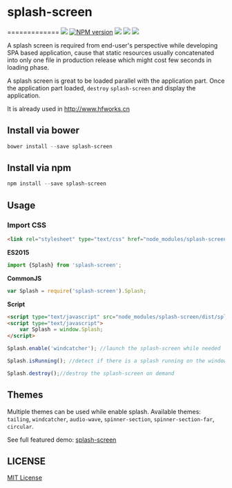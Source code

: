 # splash-screen #
=============
![][bower-url]
[![NPM version][npm-image]][npm-url]
![][david-url]
![][dt-url]
![][license-url]

A splash screen is required from end-user's perspective while developing SPA based application, cause that static resources usually concatenated into only one file in production release which might cost few seconds in loading phase.

A splash screen is great to be loaded parallel with the application part. Once the application part loaded, `destroy` `splash-screen` and display the application.

It is already used in http://www.hfworks.cn


## Install via bower ##

```powershell
bower install --save splash-screen
```

## Install via npm ##

```powershell
npm install --save splash-screen
```

## Usage ##

### Import CSS ###

```html
<link rel="stylesheet" type="text/css" href="node_modules/splash-screen/dist/splash.min.css">
```

**ES2015**

```javascript
import {Splash} from 'splash-screen';
```

**CommonJS**

```javascript
var Splash = require('splash-screen').Splash;
```

**Script**

```html
<script type="text/javascript" src="node_modules/splash-screen/dist/splash.min.js"></script>
<script type="text/javascript">
    var Splash = window.Splash;
</script>
```


```javascript
Splash.enable('windcatcher'); //launch the splash-screen while needed

Splash.isRunning(); //detect if there is a splash running on the window

Splash.destroy();//destroy the splash-screen on demand
```

## Themes ##

Multiple themes can be used while enable splash. Available themes: `tailing`, `windcatcher`, `audio-wave`, `spinner-section`, `spinner-section-far`, `circular`.


See full featured demo: [splash-screen](http://leftstick.github.io/splash-screen/)

## LICENSE ##

[MIT License](https://raw.githubusercontent.com/leftstick/splash-screen/master/LICENSE)

[bower-url]: https://img.shields.io/bower/v/splash-screen.svg
[npm-url]: https://npmjs.org/package/splash-screen
[npm-image]: https://badge.fury.io/js/splash-screen.png
[david-url]: https://david-dm.org/leftstick/splash-screen.png
[dt-url]:https://img.shields.io/npm/dt/splash-screen.svg
[license-url]:https://img.shields.io/npm/l/splash-screen.svg
